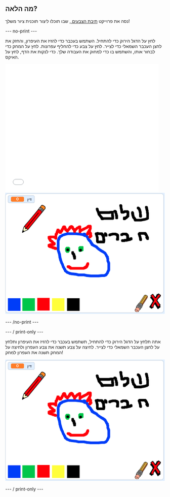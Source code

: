 ## מה הלאה?

נסה את פרוייקט [ תיבת הצבעים ](https://projects.raspberrypi.org/en/projects/paint-box?utm_source=pathway&utm_medium=whatnext&utm_campaign=projects), שבו תוכלו ליצור תוכנית ציור משלך!

--- no-print ---

לחץ על הדגל הירוק כדי להתחיל. השתמש בעכבר כדי להזיז את העיפרון, והחזק את לחצן העכבר השמאלי כדי לצייר. לחץ על צבע כדי להחליף עפרונות. לחץ על המחק כדי לבחור אותו, והשתמש בו כדי למחוק את העבודה שלך. כדי לנקות את הדף, לחץ על האיקס.

<div class="scratch-preview">
  <iframe allowtransparency="true" width="485" height="402" src="//scratch.mit.edu/projects/embed/267243161/?autostart=false" frameborder="0" scrolling="no"></iframe>
  <img src="images/paint-box-showcase.png">
</div>

--- /no-print ---

--- / print-only ---

אתה תלחץ על הדגל הירוק כדי להתחיל, תשתמש בעכבר כדי להזיז את העיפרון ותלחץ על לחצן העכבר השמאלי כדי לצייר. לחיצה על צבע תשנה את צבע העפרון ולחיצה על המחק תשנה את העפרון למחק!

![הדגמה](images/paint-box-showcase.png)

--- / print-only ---
